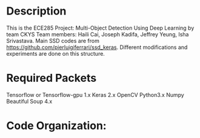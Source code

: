 Description
===========
This is the ECE285 Project: Multi-Object Detection Using Deep Learning by team CKYS
Team members: Haili Cai, Joseph Kadifa, Jeffrey Yeung, Isha Srivastava.
Main SSD codes are from https://github.com/pierluigiferrari/ssd_keras. Different modifications and experiments are done on this structure. 

Required Packets
===============
Tensorflow or Tensorflow-gpu 1.x
Keras 2.x
OpenCV
Python3.x
Numpy
Beautiful Soup 4.x

Code Organization:
=================
